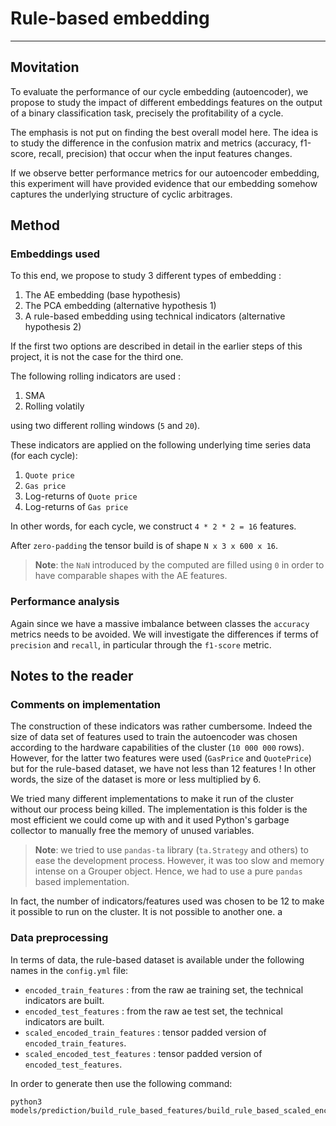 # Rule-based embedding
---

## Movitation

To evaluate the performance of our cycle embedding (autoencoder), we propose to study the impact of different embeddings features on the output of a binary classification task, precisely the profitability of a cycle.

The emphasis is not put on finding the best overall model here. The idea is to study the difference in the confusion matrix and metrics (accuracy, f1-score, recall, precision) that occur when the input features changes.

If we observe better performance metrics for our autoencoder embedding, this experiment will have provided evidence that our embedding somehow captures the underlying structure of cyclic arbitrages. 

## Method 

### Embeddings used

To this end, we propose to study 3 different types of embedding :

1. The AE embedding (base hypothesis)
2. The PCA embedding (alternative hypothesis 1)
3. A rule-based embedding using technical indicators (alternative hypothesis 2)

If the first two options are described in detail in the earlier steps of this project, it is not the case for the third one. 

The following rolling indicators are used :

1. SMA
5. Rolling volatily

using two different rolling windows (`5` and `20`).

These indicators are applied on the following underlying time series data (for each cycle):

1. `Quote price` 
2. `Gas price`
3. Log-returns of `Quote price`
4. Log-returns of `Gas price`

In other words, for each cycle, we construct `4 * 2 * 2 = 16` features.

After `zero-padding` the tensor build is of shape `N x 3 x 600 x 16`.

> **Note**: the `NaN` introduced by the computed are filled using `0` in order to have comparable shapes with the AE features.


### Performance analysis

Again since we have a massive imbalance between classes the `accuracy` metrics needs to be avoided. We will investigate the differences if terms of `precision` and `recall`, in particular through the `f1-score` metric.

## Notes to the reader

### Comments on implementation

The construction of these indicators was rather cumbersome. Indeed the size of data set of features used to train the autoencoder was chosen according to the hardware capabilities of the cluster (`10 000 000` rows). However, for the latter two features were used (`GasPrice` and `QuotePrice`) but for the rule-based dataset, we have not less than 12 features ! In other words, the size of the dataset is more or less multiplied by 6. 

We tried many different implementations to make it run of the cluster without our process being killed. The implementation is this folder is the most efficient we could come up with and it used Python's garbage collector to manually free the memory of unused variables.

> **Note**: we tried to use `pandas-ta` library (`ta.Strategy` and others) to ease the development process. However, it was too slow and memory intense on a Grouper object. Hence, we had to use a pure `pandas` based implementation.

In fact, the number of indicators/features used was chosen to be 12 to make it possible to run on the cluster. It is not possible to another one. 
a
### Data preprocessing

In terms of data, the rule-based dataset is available under the following names in the `config.yml` file:

- `encoded_train_features` : from the raw ae training set, the technical indicators are built.
- `encoded_test_features` :  from the raw ae test set, the technical indicators are built.
- `scaled_encoded_train_features` : tensor padded version of `encoded_train_features`.
- `scaled_encoded_test_features`  : tensor padded version of `encoded_test_features`.

In order to generate then use the following command:

```shell
python3 models/prediction/build_rule_based_features/build_rule_based_scaled_encoded_features.py
```


  